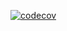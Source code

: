 [![codecov](https://codecov.io/gh/ValeriaStav/Calculator/branch/master/graph/badge.svg)](https://codecov.io/gh/ValeriaStav/Calculator)

